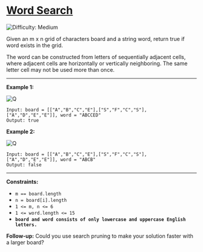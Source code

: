 # [Word Search](https://leetcode.com/problems/word-search/description/)
![Difficulty: Medium](https://img.shields.io/badge/Difficulty-Medium-brightgreen)

Given an m x n grid of characters board and a string word, return true if word exists in the grid.

The word can be constructed from letters of sequentially adjacent cells, where adjacent cells are horizontally or vertically neighboring. The same letter cell may not be used more than once.

---
**Example 1:**

![Q](https://assets.leetcode.com/uploads/2020/11/04/word2.jpg)

```
Input: board = [["A","B","C","E"],["S","F","C","S"],["A","D","E","E"]], word = "ABCCED"
Output: true

```

**Example 2:**

![Q](https://assets.leetcode.com/uploads/2020/10/15/word3.jpg)


```
Input: board = [["A","B","C","E"],["S","F","C","S"],["A","D","E","E"]], word = "ABCB"
Output: false

```
---

**Constraints:**

- `m == board.length`
- `n = board[i].length`
- `1 <= m, n <= 6`
- `1 <= word.length <= 15`
- **`board and word consists of only lowercase and uppercase English letters.`**

**Follow-up:** Could you use search pruning to make your solution faster with a larger board?